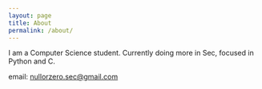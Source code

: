 ```yaml
---
layout: page
title: About
permalink: /about/
---
```


I am a Computer Science student. Currently doing more in Sec, focused in Python and C.

email: nullorzero.sec@gmail.com
